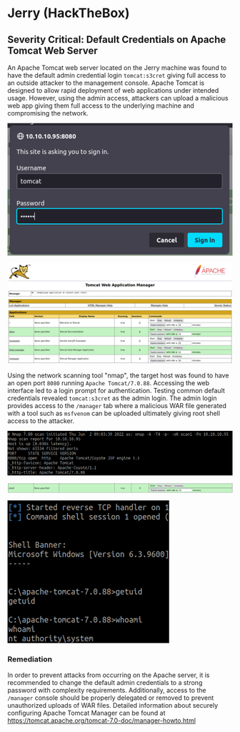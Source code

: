 # Jerry (HackTheBox)

## Severity Critical: Default Credentials on Apache Tomcat Web Server

An Apache Tomcat web server located on the Jerry machine was found to have the default admin credential login `tomcat:s3cret` giving full access to an outside attacker to the management console. Apache Tomcat is designed to allow rapid deployment of web applications under intended usage. However, using the admin access, attackers can upload a malicious web app giving them full access to the underlying machine and compromising the network.

![pic](shots/logins.png)

![pic](shots/manager.png)

Using the network scanning tool "nmap", the target host was found to have an open port `8080` running `Apache Tomcat/7.0.88`. Accessing the web interface led to a login prompt for authentication. Testing common default credentials revealed `tomcat:s3cret` as the admin login. The admin login provides access to the `/manager` tab where a malicious WAR file generated with a tool such as `msfvenom` can be uploaded ultimately giving root shell access to the attacker.

![pic](shots/nmap.png)

![pic](shots/shell.png)

![pic](shots/pwn.png)


### Remediation

In order to prevent attacks from occurring on the Apache server, it is recommended to change the default admin credentials to a strong password with complexity requirements. Additionally, access to the `/manager` console should be properly delegated or removed to prevent unauthorized uploads of WAR files. Detailed information about securely configuring Apache Tomcat Manager can be found at https://tomcat.apache.org/tomcat-7.0-doc/manager-howto.html
